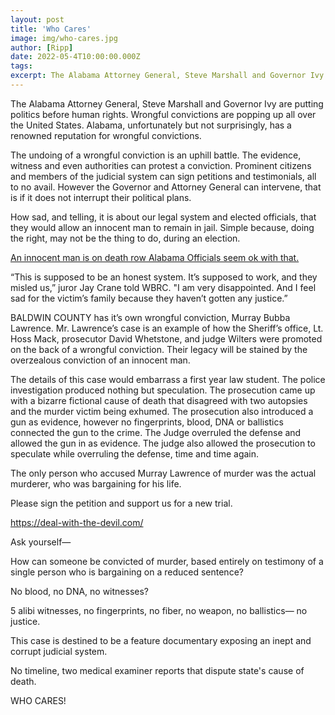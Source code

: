 ```yaml
---
layout: post
title: 'Who Cares'
image: img/who-cares.jpg
author: [Ripp]
date: 2022-05-4T10:00:00.000Z
tags: 
excerpt: The Alabama Attorney General, Steve Marshall and Governor Ivy are putting politics before human rights. Wrongful convictions are popping up all over the United States. Alabama, unfortunately but not surprisingly, has a renowned reputation for wrongful convictions.
---
```

The Alabama Attorney General, Steve Marshall and Governor Ivy are putting politics before human rights. Wrongful convictions are popping up all over the United States. Alabama, unfortunately but not surprisingly, has a renowned reputation for wrongful convictions.


The undoing of a wrongful conviction is an uphill battle. The evidence, witness and even authorities can protest a conviction. Prominent citizens and members of the judicial system can sign petitions and testimonials, all to no avail. However the Governor and Attorney General can intervene, that is if it does not interrupt their political plans.


How sad, and telling, it is about our legal system and elected officials, that they would allow an innocent man to remain in jail. Simple because, doing the right, may not be the thing to do, during an election.


[An innocent man is on death row Alabama Officials seem ok with that.](https://www.al.com/news/2022/04/an-innocent-man-is-on-death-row-alabama-officials-seem-ok-with-that.html)


“This is supposed to be an honest system. It’s supposed to work, and they misled us,” juror Jay Crane told WBRC. "I am very disappointed. And I feel sad for the victim’s family because they haven’t gotten any justice.”


BALDWIN COUNTY has it’s own wrongful conviction, Murray Bubba Lawrence. Mr. Lawrence’s case is an example of how the Sheriff’s office, Lt. Hoss Mack, prosecutor David Whetstone, and judge Wilters were promoted on the back of a wrongful conviction. Their legacy will be stained by the overzealous conviction of an innocent man.


The details of this case would embarrass a first year law student. The police investigation produced nothing but speculation. The prosecution came up with a bizarre fictional cause of death that disagreed with two autopsies and the murder victim being exhumed. The prosecution also introduced a gun as evidence, however no fingerprints, blood, DNA or ballistics connected the gun to the crime. The Judge overruled the defense and allowed the gun in as evidence. The judge also allowed the prosecution to speculate while overruling the defense, time and time again.


The only person who accused Murray Lawrence of murder was the actual murderer, who was bargaining for his life.


Please sign the petition and support us for a new trial.


https://deal-with-the-devil.com/


Ask yourself—

How can someone be convicted of murder, based entirely on testimony of a single person who is bargaining on a reduced sentence?

No blood, no DNA, no witnesses?

5 alibi witnesses, no fingerprints, no fiber, no weapon, no ballistics— no justice.

This case is destined to be a feature documentary exposing an inept and corrupt judicial system.

No timeline, two medical examiner reports that dispute state's cause of death.


WHO CARES!
